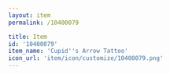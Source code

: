 ```yaml
---
layout: item
permalink: /10400079

title: Item
id: '10400079'
item_name: 'Cupid''s Arrow Tattoo'
icon_url: 'item/icon/customize/10400079.png'
---
```


